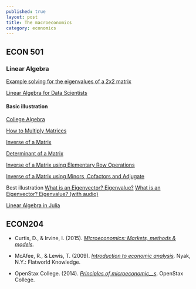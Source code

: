 ```yaml
---
published: true
layout: post
title: The macroeconomics
category: economics
---
```


## ECON 501

### Linear Algebra





[Example solving for the eigenvalues of a 2x2 matrix](https://www.khanacademy.org/math/linear-algebra/alternate-bases/eigen-everything/v/linear-algebra-example-solving-for-the-eigenvalues-of-a-2x2-matrix)


[Linear Algebra for Data Scientists](http://alexhwoods.com/linear-algebra-for-data-scientists/)

#### Basic illustration


[College Algebra](http://www.mathsisfun.com/algebra/index-college.html)

[How to Multiply Matrices](http://www.mathsisfun.com/algebra/matrix-multiplying.html)

[Inverse of a Matrix](http://www.mathsisfun.com/algebra/matrix-inverse.html)

[Determinant of a Matrix](http://www.mathsisfun.com/algebra/matrix-determinant.html)

[Inverse of a Matrix using Elementary Row Operations](http://www.mathsisfun.com/algebra/matrix-inverse-row-operations-gauss-jordan.html)

[Inverse of a Matrix using Minors, Cofactors and Adjugate](http://www.mathsisfun.com/algebra/matrix-inverse-minors-cofactors-adjugate.html)

Best illustration
[What is an Eigenvector? Eigenvalue?](https://www.youtube.com/watch?v=wXCRcnbCsJA)
[What is an Eigenvector? Eigenvalue? (with audio) ](https://www.youtube.com/watch?v=vs2sRvSzA3o&feature=youtu.be)

[Linear Algebra in Julia](http://alexhwoods.com/linear-algebra-in-julia/)




## ECON204 

*   Curtis, D., & Irvine, I. (2015). _[Microeconomics: Markets, methods & models](https://lyryx.com/textbooks/CurtisIrvine-Microeconomics-2015A.pdf)._

*   McAfee, R., & Lewis, T. (2009). _[Introduction to economic analysis](http://www.mcafee.cc/Introecon/IEA.pdf)._ Nyak, N.Y.: Flatworld Knowledge.
*   OpenStax College. (2014). [_Principles of microeconomic__s_](http://cnx.org/contents/6i8iXmBj@10.157:JgDXaOLP). OpenStax College.
